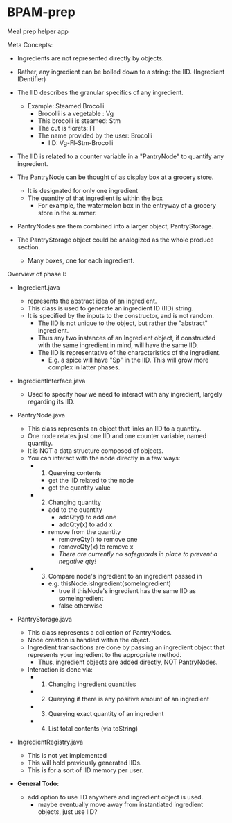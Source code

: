 # BPAM-prep
Meal prep helper app

Meta Concepts:
- Ingredients are not represented directly by objects. 
- Rather, any ingredient can be boiled down to a string: the IID. (Ingredient IDentifier)
- The IID describes the granular specifics of any ingredient.
  - Example: Steamed Brocolli
    - Brocolli is a vegetable : Vg
    - This brocolli is steamed: Stm
    - The cut is florets: Fl
    - The name provided by the user: Brocolli
      - IID: Vg-Fl-Stm-Brocolli
  
- The IID is related to a counter variable in a "PantryNode" to quantify any ingredient.
- The PantryNode can be thought of as display box at a grocery store.
  - It is designated for only one ingredient
  - The quantity of that ingredient is within the box
    - For example, the watermelon box in the entryway of a grocery store in the summer.
  
- PantryNodes are them combined into a larger object, PantryStorage.
- The PantryStorage object could be analogized as the whole produce section. 
  - Many boxes, one for each ingredient. 

Overview of phase I:
- Ingredient.java 
  - represents the abstract idea of an ingredient.
  - This class is used to generate an ingredient ID (IID) string.
  - It is specified by the inputs to the constructor, and is not random.
    - The IID is not unique to the object, but rather the "abstract" ingredient.
    - Thus any two instances of an Ingredient object, if constructed with the same ingredient in mind, will have the same IID.
    - The IID is representative of the characteristics of the ingredient.
      - E.g. a spice will have "Sp" in the IID. This will grow more complex in latter phases.

- IngredientInterface.java
  - Used to specify how we need to interact with any ingredient, largely regarding its IID.

- PantryNode.java
  - This class represents an object that links an IID to a quantity.
  - One node relates just one IID and one counter variable, named quantity.
  - It is NOT a data structure composed of objects.
  - You can interact with the node directly in a few ways:
    - 1. Querying contents
      - get the IID related to the node
      - get the quantity value
    - 2. Changing quantity
      - add to the quantity
        - addQty() to add one
        - addQty(x) to add x 
      - remove from the quantity
        - removeQty() to remove one
        - removeQty(x) to remove x
        - *There are currently no safeguards in place to prevent a negative qty!*
    - 3. Compare node's ingredient to an ingredient passed in
      - e.g. thisNode.isIngredient(someIngredient)
        - true if thisNode's ingredient has the same IID as someIngredient
        - false otherwise

- PantryStorage.java
  - This class represents a collection of PantryNodes.
  - Node creation is handled within the object.
  - Ingredient transactions are done by passing an ingredient object that represents your ingredient to the appropriate method.
    - Thus, ingredient objects are added directly, NOT PantryNodes. 
  - Interaction is done via:
    - 1. Changing ingredient quantities
    - 2. Querying if there is any positive amount of an ingredient
    - 3. Querying exact quantity of an ingredient
    - 4. List total contents (via toString)

- IngredientRegistry.java
  - This is not yet implemented
  - This will hold previously generated IIDs. 
  - This is for a sort of IID memory per user. 



- **General Todo:**
  - add option to use IID anywhere and ingredient object is used. 
    - maybe eventually move away from instantiated ingredient objects, just use IID?